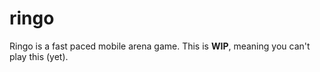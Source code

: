 # ringo

Ringo is a fast paced mobile arena game.
This is **WIP**, meaning you can't play this (yet). 
